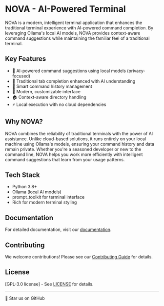 # NOVA - AI-Powered Terminal

NOVA is a modern, intelligent terminal application that enhances the traditional terminal experience with AI-powered command completion. By leveraging Ollama's local AI models, NOVA provides context-aware command suggestions while maintaining the familiar feel of a traditional terminal.


## Key Features

- 🤖 AI-powered command suggestions using local models (privacy-focused)
- 🔄 Traditional tab completion enhanced with AI understanding
- 📝 Smart command history management
- 🎨 Modern, customizable interface
- 🏠 Context-aware directory handling
- ⚡ Local execution with no cloud dependencies

## Why NOVA?

NOVA combines the reliability of traditional terminals with the power of AI assistance. Unlike cloud-based solutions, it runs entirely on your local machine using Ollama's models, ensuring your command history and data remain private. Whether you're a seasoned developer or new to the command line, NOVA helps you work more efficiently with intelligent command suggestions that learn from your usage patterns.

## Tech Stack

- Python 3.8+
- Ollama (local AI models)
- prompt_toolkit for terminal interface
- Rich for modern terminal styling

## Documentation

For detailed documentation, visit our [documentation](docs/Documentation.md).

## Contributing

We welcome contributions! Please see our [Contributing Guide](docs/CONTRIBUTING.md) for details.

## License

[GPL-3.0 license] - See [LICENSE](LICENSE) for details.

---
🌟 Star us on GitHub

